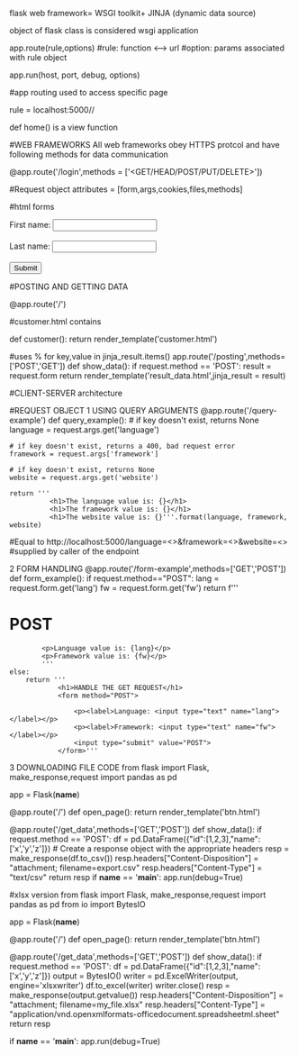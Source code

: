 flask web framework= WSGI toolkit+ JINJA (dynamic data source)

object of flask class is considered wsgi application

app.route(rule,options) #rule: function <--> url
			#option: params associated with rule object

app.run(host, port, debug, options)  

#app routing used to access specific page

rule = localhost:5000/<whatever>/<whatever>

def home() is a view function

#WEB FRAMEWORKS
All web frameworks obey HTTPS protcol and have following methods for data communication

@app.route('/login',methods = ['<GET/HEAD/POST/PUT/DELETE>']) 

#Request object
attributes = [form,args,cookies,files,methods]

#html forms
<form action="/action_page.php" method="get">
  <label for="fname">First name:</label>
  <input type="text" id="fname" name="fname"><br><br>
  <label for="lname">Last name:</label>
  <input type="text" id="lname" name="lname"><br><br>
  <input type="submit" value="Submit">
</form>

#POSTING AND GETTING DATA

@app.route('/')

#customer.html contains <form action="https://localhost:5000/posting" method="post">

def customer():
    return render_template('customer.html')

#uses % for key,value in jinja_result.items()
app.route('/posting',methods=['POST','GET'])
def show_data():
    if request.method == 'POST':
        result = request.form
        return render_template('result_data.html',jinja_result = result)

#CLIENT-SERVER architecture


#REQUEST OBJECT
1 USING QUERY ARGUMENTS
@app.route('/query-example')
def query_example():
    # if key doesn't exist, returns None
    language = request.args.get('language')

    # if key doesn't exist, returns a 400, bad request error
    framework = request.args['framework']

    # if key doesn't exist, returns None
    website = request.args.get('website')

    return '''
              <h1>The language value is: {}</h1>
              <h1>The framework value is: {}</h1>
              <h1>The website value is: {}'''.format(language, framework, website)

#Equal to http://localhost:5000/language=<>&framework=<>&website=<>
#supplied by caller of the endpoint

2 FORM HANDLING
@app.route('/form-example',methods=['GET','POST'])
def form_example():
    if request.method=="POST":
        lang = request.form.get('lang')
        fw = request.form.get('fw')
        return f'''
            <h1>POST</h1>
            
            <p>Language value is: {lang}</p>
            <p>Framework value is: {fw}</p>
            '''
    else:
        return '''
                <h1>HANDLE THE GET REQUEST</h1>
                <form method="POST">
                    
                    <p><label>Language: <input type="text" name="lang"></label></p>
                    <p><label>Framework: <input type="text" name="fw"></label></p>
                    <input type="submit" value="POST">
                </form>'''

3 DOWNLOADING FILE CODE
from flask import Flask, make_response,request
import pandas as pd

app = Flask(__name__)

@app.route('/')
def open_page():
    return render_template('btn.html')

@app.route('/get_data',methods=['GET','POST'])
def show_data():
    if request.method == 'POST':
        df = pd.DataFrame({"id":[1,2,3],"name":['x','y','z']})
        # Create a response object with the appropriate headers
        resp = make_response(df.to_csv())
        resp.headers["Content-Disposition"] = "attachment; filename=export.csv"
        resp.headers["Content-Type"] = "text/csv"
        return resp
if __name__ == '__main__':
    app.run(debug=True)

#xlsx version
from flask import Flask, make_response,request
import pandas as pd
from io import BytesIO

app = Flask(__name__)

@app.route('/')
def open_page():
    return render_template('btn.html')

@app.route('/get_data',methods=['GET','POST'])
def show_data():
    if request.method == 'POST':
        df = pd.DataFrame({"id":[1,2,3],"name":['x','y','z']})
        output = BytesIO()
        writer = pd.ExcelWriter(output, engine='xlsxwriter')
        df.to_excel(writer)
        writer.close()
        resp = make_response(output.getvalue())
        resp.headers["Content-Disposition"] = "attachment; filename=my_file.xlsx"
        resp.headers["Content-Type"] = "application/vnd.openxmlformats-officedocument.spreadsheetml.sheet"
        return resp

if __name__ == '__main__':
    app.run(debug=True)

